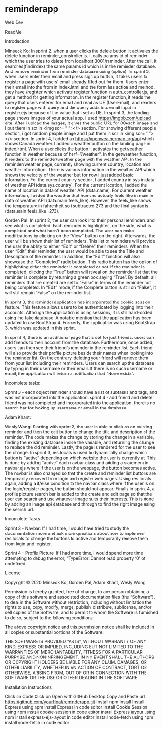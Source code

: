 # reminderapp
Web Dev

ReadMe

Introduction

Minseok Ko: In sprint 2, when a user clicks the delete button, it activates the delete function in reminder_constroller.js. It calls params id of reminder which the user tries to delete from localhost:3001/reminder. After the call, it searches(findindex) the same params id which is in the reminder database. And remove reminder from reminder database using (splice). 
In sprint 3, when users enter their email and press sign up button, it takes users to register a page with users’ email already filled out for them. Users enter their email into the from in index.html and the form has action and method. they have /register which activate register function in auth_controller.js, and get a method for getting information. In the register function, it reads the query that users entered for email and read as UE (UserEmail), and renders to register page with query and the query adds into email input in register.ejs because of the value that i set as UE. In sprint 3, the landing page shows images of your actual app. I used https://imgbb.com/upload site. After I upload the images, it gives the public URL for 00each image and I put them in scr in <img scr= ” ”></> section. For showing different people section, i got random people image and I put them in scr in <img scr= ” ”></> section. In sprint 4, I added an https://openweathermap.org/api which shows Canada weather. I added a weather button on the landing page in index.html. When a user clicks the button it activates the getweather function in weather because of herf=”/weather”. In the getweather function, it renders to the reminder/weather page with the weather API. In the reminder/weather page, currently showing current country, location and weather information. There is various information in the weather API which shows the velocity of the weather but for now i just added basic information. For the current country section, I added country in sys in data of weather API (data.sys.country). For the current location, I added the name of location in data of weather API (data.name).  For current weather information, I added the weather that humans actually feels-like in main in data of weather API (data.main.feels_like). However, the feels_like shows the temperature in fahrenheit so i subtracted 273 and the final syntax is (data.main.feels_like -273).


Gorden Pal: 
In sprint 2, the user can look into their personal reminders and see what is completed. Each reminder is highlighted, on the side, what is completed and what hasn’t been completed. The user can make modifications by clicking on the “View” button on the right. Afterwards, the user will be shown their list of reminders. This list of reminders will provide the user the ability to either “Edit” or “Delete” their reminders. When the user “Edit” their reminder, the user would be able to see the Title and Description of the reminder. In addition, the “Edit” function will also showcase the “Completed” radio button. This radio button has the option of highlighting either the reminder is completed or not. If the reminder is completed, clicking the “True” button will reveal on the reminder list that the reminder is complete by returning a green box saying “True”. By default, all reminders that are created are set to “False” in terms of the reminder not being completed. In “Edit” mode, if the Complete button is still on “False”, it will still remain “False” on the reminder list.

In sprint 3, the reminder application has incorporated the cookie session feature. This feature allows users to be authenticated by logging into their accounts. Although the application is using sessions, it is still hard-coded using the fake database. A notable mention that the application has been updated to use BootStrap 4. Formerly, the application was using BootStrap 3, which was updated in this sprint. 

In sprint 4, there is an additional page that is set for just friends. users can add friends to their account from the database. Furthermore, once added, users can then see their friend’s reminder in the reminder list. Each friend will also provide their profile picture beside their names when looking into the reminder list. On the contrary, deleting your friend will remove them from your list including their reminders. Users can search up the database by typing in their username or their email. If there is no such username or email, the application will return a notification that “None exists”.  

Incomplete tasks:

Sprint 3 - each object reminder should have a list of subtasks and tags, and was not incorporated into the application.
sprint 4 - add friend and delete friend was not completed and incorporated into the application. there is no search bar for looking up username or email in the database.

Adam Khant: 

Wesly Wong: Starting with sprint 2, the user is able to click on an existing reminder and then the edit button to change the title and description of the reminder. The code makes the change by storing the change in a variable, finding the existing database inside the variable, and returning the change to replace the old reminder. Lastly, the page is rendered for the user to see the change. In sprint 3, res.locals is used to dynamically change which button is “active” depending on which website the user is currently at. This is done by adding “active” each navbar class and adding a statement in navbar.ejs where if the user is on the webpage, the button becomes active. The navbar is also changed so that the create and reminder list buttons are temporarily removed from login and register web pages. Using res.locals again, adding a if/else condition to the navbar class where if the user is on the login/register pages, the button should not appear. Finally in sprint 4, a profile picture search bar is added to the create and edit page so that the user can search and use whatever image suits their interests. This is done by adding an image api database and through to find the right image using the search url. 

Incomplete Tasks

Sprint 3 - Navbar: If I had time, I would have tried to study the documentation more and ask more questions about how to implement res.locals to change the buttons to active and temporarily remove them from login and register.

Sprint 4 - Profile Picture: If I had more time, I would spend more time attempting to debug the error, “TypeError: Cannot read property ‘0’ of undefined.

License

Copyright © 2020 Minseok Ko, Gorden Pal, Adam Khant, Wesly Wong

Permission is hereby granted, free of change, to any person obtaining a copy of this software and associated documentation files (the “Software”), to deal in the Software without restriction, including without limitation the rights to use, copy, modify, merge, publish, distribute, sublicense, and/or sell copies of the Software, and to permit to whom the Software is furnished to do so, subject to the following conditions:

The above copyright notice and this permission notice shall be included in all copies or substantial portions of the Software.

THE SOFTWARE IS PROVIDED “AS IS”, WITHOUT WARRANTY OF ANY KIND, EXPRESS OR IMPLIED, INCLUDING BUT NOT LIMITED TO THE WARRANTIES OF MERCHANTABILITY, FITNESS FOR A PARTICULAR PURPOSE AND NONINFRINGEMENT. IN NO EVENT SHALL THE AUTHORS OR COPYRIGHT HOLDERS BE LIABLE FOR ANY CLAIM. DAMAGES, OR OTHER LIABILITY, WHETHER IN AN ACTION OF CONTRACT, TORT OR OTHERWISE, ARISING FROM, OUT OF OR IN CONNECTION WITH THE SOFTWARE OR THE USE OR OTHER DEALING IN THE SOFTWARE.

Installation Instructions

Click on Code
Click on Open with GitHub Desktop
Copy and Paste url: https://github.com/yourlilpal/reminderapp.git
Install npm install
Install Express using npm install Express in code editor
Install Cookie Session using npm install cookie-session in code editor
Install Express layout using npm install express-ejs-layout in code editor
Install node-fetch using npm install node-fetch in code editor
